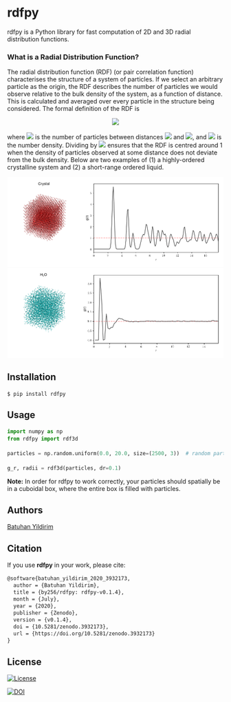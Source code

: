 # rdfpy

rdfpy is a Python library for fast computation of 2D and 3D radial distribution functions.

### What is a Radial Distribution Function?

The radial distribution function (RDF) (or pair correlation function) characterises the structure of a system of particles. If we select an arbitrary particle as the origin, the RDF describes the number of particles we would observe relative to the bulk density of the system, as a function of distance. This is calculated and averaged over every particle in the structure being considered. The formal definition of the RDF is

<p align="center">
  <img src="https://render.githubusercontent.com/render/math?math=g_{i}(r) = \frac{n_{i}(r)}{4 \pi r^{2}\delta r \rho}">
</p>

where <img src="https://render.githubusercontent.com/render/math?math=n_{i}(r)"> is the number of particles between distances <img src="https://render.githubusercontent.com/render/math?math=r"> and <img src="https://render.githubusercontent.com/render/math?math=r %2B \delta r">, and <img src="https://render.githubusercontent.com/render/math?math=\rho = \frac{N}{V}"> is the number density. Dividing by <img src="https://render.githubusercontent.com/render/math?math=\rho"> ensures that the RDF is centred around 1 when the density of particles observed at some distance does not deviate from the bulk density. Below are two examples of (1) a highly-ordered crystalline system and (2) a short-range ordered liquid.

![Alt text](rdfpy/examples/crystal.png)
![Alt text](rdfpy/examples/water.png)



## Installation

```shell
$ pip install rdfpy
```

## Usage

```python
import numpy as np
from rdfpy import rdf3d

particles = np.random.uniform(0.0, 20.0, size=(2500, 3))  # random particles in a 20x20x20 box

g_r, radii = rdf3d(particles, dr=0.1)
```

**Note:** In order for rdfpy to work correctly, your particles should spatially be in a cuboidal box, where the entire box is filled with particles.

## Authors

[Batuhan Yildirim](http://www.mole.phy.cam.ac.uk/people/by.php)

## Citation

If you use **rdfpy** in your work, please cite:

```
@software{batuhan_yildirim_2020_3932173,
  author = {Batuhan Yildirim},
  title = {by256/rdfpy: rdfpy-v0.1.4},
  month = {July},
  year = {2020},
  publisher = {Zenodo},
  version = {v0.1.4},
  doi = {10.5281/zenodo.3932173},
  url = {https://doi.org/10.5281/zenodo.3932173}
}
```

## License

[![License](http://img.shields.io/:license-mit-blue.svg?style=flat-square)](http://badges.mit-license.org)

[![DOI](https://zenodo.org/badge/DOI/10.5281/zenodo.3932173.svg)](https://doi.org/10.5281/zenodo.3932173)


